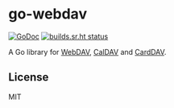 # go-webdav

[![GoDoc](https://godoc.org/github.com/emersion/go-webdav?status.svg)](https://godoc.org/github.com/emersion/go-webdav)
[![builds.sr.ht status](https://builds.sr.ht/~emersion/go-webdav/commits.svg)](https://builds.sr.ht/~emersion/go-webdav/commits?)

A Go library for [WebDAV], [CalDAV] and [CardDAV].

## License

MIT

[WebDAV]: https://tools.ietf.org/html/rfc4918
[CalDAV]: https://tools.ietf.org/html/rfc4791
[CardDAV]: https://tools.ietf.org/html/rfc6352
